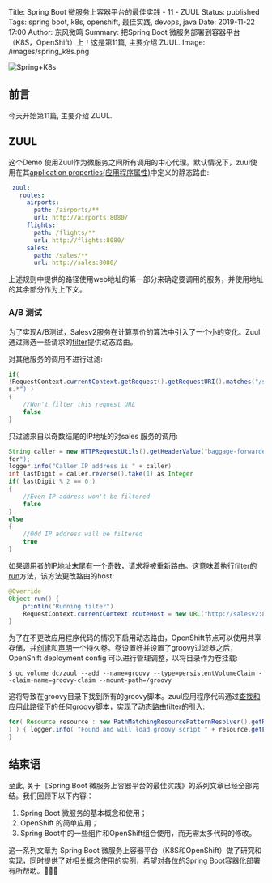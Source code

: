 Title: Spring Boot 微服务上容器平台的最佳实践 - 11 - ZUUL
Status: published
Tags: spring boot, k8s, openshift, 最佳实践, devops, java
Date: 2019-11-22 17:00
Author: 东风微鸣
Summary: 把Spring Boot 微服务部署到容器平台（K8S，OpenShift）上！这是第11篇, 主要介绍 ZUUL.
Image: /images/spring_k8s.png

![Spring+K8s](./images/spring_k8s.png)

## 前言

今天开始第11篇, 主要介绍 ZUUL.

## ZUUL

这个Demo 使用Zuul作为微服务之间所有调用的中心代理。默认情况下，zuul使用在其[application properties(应用程序属性)](https://github.com/RHsyseng/spring-boot-msa-ocp/blob/master/Zuul/src/main/resources/application.yml#L8-L18)中定义的静态路由:

```yaml
 zuul:
   routes:
     airports:
       path: /airports/**
       url: http://airports:8080/
     flights:
       path: /flights/**
       url: http://flights:8080/
     sales:
       path: /sales/**
       url: http://sales:8080/
```

上述规则中提供的路径使用web地址的第一部分来确定要调用的服务，并使用地址的其余部分作为上下文。

### A/B 测试

为了实现A/B测试，Salesv2服务在计算票价的算法中引入了一个小的变化。Zuul通过筛选一些请求的[filter](https://raw.githubusercontent.com/RHsyseng/spring-boot-msa-ocp/master/Zuul/misc/ABTestingFilterBean.groovy)提供动态路由。

对其他服务的调用不进行过滤:

```java
if( 
!RequestContext.currentContext.getRequest().getRequestURI().matches("/sale
s.*") )
{
    //Won't filter this request URL
    false
}
```

只过滤来自以奇数结尾的IP地址的对sales 服务的调用:

```java
String caller = new HTTPRequestUtils().getHeaderValue("baggage-forwarded-
for");
logger.info("Caller IP address is " + caller)
int lastDigit = caller.reverse().take(1) as Integer
if( lastDigit % 2 == 0 )
{
    //Even IP address won't be filtered
    false
}
else
{
    //Odd IP address will be filtered
    true
}
```

如果调用者的IP地址末尾有一个奇数，请求将被重新路由。这意味着执行filter的[run](https://github.com/RHsyseng/spring-boot-msa-ocp/blob/master/Zuul/misc/ABTestingFilterBean.groovy#L49-L52)方法，该方法更改路由的host:

```java
@Override
Object run() {
    println("Running filter")
    RequestContext.currentContext.routeHost = new URL("http://salesv2:8080")
}
```

为了在不更改应用程序代码的情况下启用动态路由，OpenShift节点可以使用共享存储，并[创建](https://raw.githubusercontent.com/RHsyseng/spring-boot-msa-ocp/master/Zuul/misc/zuul-pv.json)和[声明](https://raw.githubusercontent.com/RHsyseng/spring-boot-msa-ocp/master/Zuul/misc/zuul-pvc.json)一个持久卷。卷设置好并设置了groovy过滤器之后，OpenShift deployment config 可以进行管理调整，以将目录作为卷挂载:

```shell
$ oc volume dc/zuul --add --name=groovy --type=persistentVolumeClaim --claim-name=groovy-claim --mount-path=/groovy
```

这将导致在groovy目录下找到所有的groovy脚本。zuul应用程序代码通过[查找和应用](https://github.com/RHsyseng/spring-boot-msa-ocp/blob/master/Zuul/src/main/java/com/redhat/refarch/obsidian/brownfield/lambdaair/zuul/RestApplication.java#L27-L35)此路径下的任何groovy脚本，实现了动态路由filter的引入:

```java
for( Resource resource : new PathMatchingResourcePatternResolver().getResources( "file:/groovy/.groovy" 
) ) { logger.info( "Found and will load groovy script " + resource.getFilename() ); sources.add( resource ); } if( sources.size() == 1 ) { logger.info( "No groovy script found under /groovy/.groovy" );
}
```

## 结束语

至此, 关于《Spring Boot 微服务上容器平台的最佳实践》的系列文章已经全部完结。我们回顾下以下内容：

1. Spring Boot 微服务的基本概念和使用；
2. OpenShift 的简单应用；
3. Spring Boot中的一些组件和OpenShift组合使用，而无需太多代码的修改。

这一系列文章为 Spring Boot 微服务上容器平台（K8S和OpenShift）做了研究和实现，同时提供了对相关概念使用的实例，希望对各位的Spring Boot容器化部署有所帮助。:tada::tada::tada: